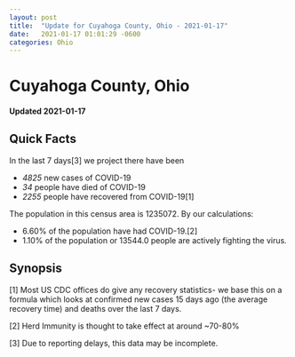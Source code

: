 ```yaml
---
layout: post
title:  "Update for Cuyahoga County, Ohio - 2021-01-17"
date:   2021-01-17 01:01:29 -0600
categories: Ohio
---
```


# Cuyahoga County, Ohio
#### Updated 2021-01-17

## Quick Facts

In the last 7 days[3] we project there have been
- *4825* new cases of COVID-19
- *34* people have died of COVID-19
- *2255* people have recovered from COVID-19[1]

The population in this census area is 1235072. By our calculations:
- 6.60% of the population have had COVID-19.[2]
- 1.10% of the population or 13544.0 people are actively fighting the virus.

## Synopsis




[1] Most US CDC offices do give any recovery statistics- we base this on a formula which looks at confirmed new cases
15 days ago (the average recovery time) and deaths over the last 7 days.

[2] Herd Immunity is thought to take effect at around ~70-80%

[3] Due to reporting delays, this data may be incomplete.
 
    